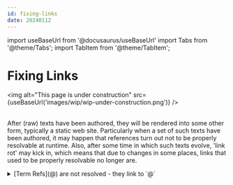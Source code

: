```yaml
---
id: fixing-links
date: 20240112
---
```


import useBaseUrl from '@docusaurus/useBaseUrl'
import Tabs from '@theme/Tabs';
import TabItem from '@theme/TabItem';

# Fixing Links

<img
  alt="This page is under construction"
  src={useBaseUrl('images/wip/wip-under-construction.png')}
/><br/><br/>

After (raw) texts have been authored, they will be rendered into some other form, typically a static web site. Particularly when a set of such texts have been authored, it may happen that references turn out not to be properly resolvable at runtime. Also, after some time in which such texts evolve, 'link rot' may kick in, which means that due to changes in some places, links that used to be properly resolvable no longer are.

<details>
  <summary>[Term Refs](@) are not resolved - they link to `@`</summary>

- The `showtext` part of the [term ref](@) is not a specified [form phrase](@). 
    1. Add an `id` part to the [term ref](@), i.e., add `<id>` in `[my showtext](<id>@)`, where `<id>` needs to be the [term](@) or a properly specified [form phrase](@).
    2. Specify a [form phrase](@) in the [curated text](@) of the [semantic unit](@) that you want `showtext` to link to.
- There is no [curated text](@) for the [semantic unit](@) that you want `showtext` to reference.
    1. Add a [curated text](@) for that [semantic unit](@), ensuring its [header](@) contains appropriate [form phrases](@)
- The [(machine readable) glossary](@) that the [term ref](@) uses (either implied, or explicitly specified), does not (yet) contain an [MRG entry](@) for the [semantic unit](@) that the [term ref](@) is expected to refer to.
    1. Make sure the implied, or explicitly specified [mrg](@) exists in the [glossarydir](@), and that it is up-to-date. For an [mrg](@) that is curated outside of the [current scope](@), you should [import](mrg-import@) it (again). For an [mrg](@) that is curated within the [current scope](@), you should [generate](mrgt@) it (again).

</details>


